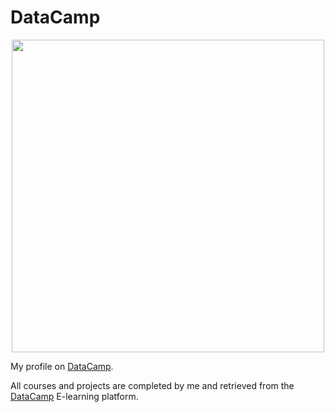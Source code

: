 # DataCamp

<p align="center"> 
<img src="https://res.cloudinary.com/dyd911kmh/image/upload/f_auto,q_auto:best/v1603223608/DC_New_mugdv8.png" width="500">
</p>

My profile on [DataCamp](https://www.datacamp.com/profile/kismailo).

All courses and projects are completed by me and retrieved from the [DataCamp](https://www.datacamp.com/) E-learning platform.
